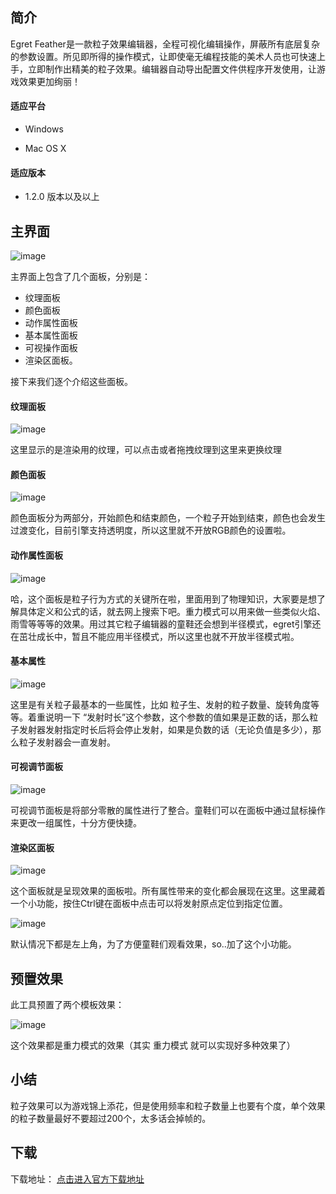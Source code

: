 ## 简介
Egret Feather是一款粒子效果编辑器，全程可视化编辑操作，屏蔽所有底层复杂的参数设置。所见即所得的操作模式，让即使毫无编程技能的美术人员也可快速上手，立即制作出精美的粒子效果。编辑器自动导出配置文件供程序开发使用，让游戏效果更加绚丽！

#### 适应平台* Windows
* Mac OS X
#### 适应版本
* 1.2.0 版本以及以上## 主界面![image](2.png)主界面上包含了几个面板，分别是：
* 纹理面板
* 颜色面板
* 动作属性面板
* 基本属性面板
* 可视操作面板
* 渲染区面板。

接下来我们逐个介绍这些面板。#### 纹理面板![image](3.png)这里显示的是渲染用的纹理，可以点击或者拖拽纹理到这里来更换纹理#### 颜色面板![image](4.png)颜色面板分为两部分，开始颜色和结束颜色，一个粒子开始到结束，颜色也会发生过渡变化，目前引擎支持透明度，所以这里就不开放RGB颜色的设置啦。#### 动作属性面板![image](5.png)哈，这个面板是粒子行为方式的关键所在啦，里面用到了物理知识，大家要是想了解具体定义和公式的话，就去网上搜索下吧。重力模式可以用来做一些类似火焰、雨雪等等等的效果。用过其它粒子编辑器的童鞋还会想到半径模式，egret引擎还在茁壮成长中，暂且不能应用半径模式，所以这里也就不开放半径模式啦。#### 基本属性![image](6.png)这里是有关粒子最基本的一些属性，比如 粒子生、发射的粒子数量、旋转角度等等。着重说明一下 “发射时长”这个参数，这个参数的值如果是正数的话，那么粒子发射器发射指定时长后将会停止发射，如果是负数的话（无论负值是多少），那么粒子发射器会一直发射。#### 可视调节面板![image](7.png)可视调节面板是将部分零散的属性进行了整合。童鞋们可以在面板中通过鼠标操作来更改一组属性，十分方便快捷。#### 渲染区面板![image](8.png)这个面板就是呈现效果的面板啦。所有属性带来的变化都会展现在这里。这里藏着一个小功能，按住Ctrl键在面板中点击可以将发射原点定位到指定位置。![image](9.png)默认情况下都是左上角，为了方便童鞋们观看效果，so..加了这个小功能。## 预置效果此工具预置了两个模板效果：![image](10.png)这个效果都是重力模式的效果（其实 重力模式 就可以实现好多种效果了）## 小结粒子效果可以为游戏锦上添花，但是使用频率和粒子数量上也要有个度，单个效果的粒子数量最好不要超过200个，太多话会掉帧的。
## 下载下载地址： [点击进入官方下载地址](http://www.egret.com/products/others.html#egret-feather)